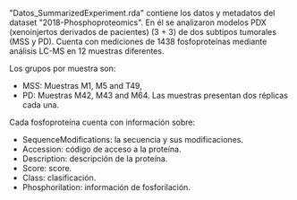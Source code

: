 "Datos_SummarizedExperiment.rda" contiene los datos y metadatos del dataset "2018-Phosphoproteomics".
En él se analizaron modelos PDX (xenoinjertos derivados de pacientes) (3 + 3) de dos subtipos tumorales (MSS y PD).
Cuenta con mediciones de 1438 fosfoproteínas mediante análisis LC-MS en 12 muestras diferentes.

Los grupos por muestra son:
- MSS: Muestras M1, M5 and T49,
- PD: Muestras M42, M43 and M64.
Las muestras presentan dos réplicas cada una.

Cada fosfoproteína cuenta con información sobre:
- SequenceModifications: la secuencia y sus modificaciones.
- Accession: código de acceso a la proteína.
- Description: descripción de la proteína.
- Score: score.
- Class: clasificación.
- Phosphorilation: información de fosforilación.